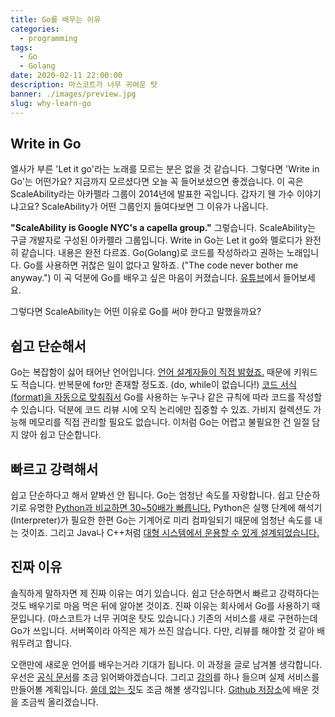 ```yaml
---
title: Go를 배우는 이유
categories:
  - programming
tags:
  - Go
  - Golang
date: 2020-02-11 22:00:00
description: 마스코트가 너무 귀여운 탓
banner: ./images/preview.jpg
slug: why-learn-go
---
```


## Write in Go

엘사가 부른 'Let it go'라는 노래를 모르는 분은 없을 것 같습니다. 그렇다면 'Write in Go'는 어떤가요? 지금까지 모르셨다면 오늘 꼭 들어보셨으면 좋겠습니다. 이 곡은 ScaleAbility라는 아카펠라 그룹이 2014년에 발표한 곡입니다. 갑자기 웬 가수 이야기냐고요? ScaleAbility가 어떤 그룹인지 들여다보면 그 이유가 나옵니다.

**"ScaleAbility is Google NYC's a capella group."** 그렇습니다. ScaleAbility는 구글 개발자로 구성된 아카펠라 그룹입니다. Write in Go는 Let it go와 멜로디가 완전히 같습니다. 내용은 완전 다르죠. Go(Golang)로 코드를 작성하라고 권하는 노래입니다. Go를 사용하면 귀찮은 일이 없다고 말하죠. ("The code never bother me anyway.") 이 곡 덕분에 Go를 배우고 싶은 마음이 커졌습니다. [유튜브](https://www.youtube.com/watch?v=LJvEIjRBSDA)에서 들어보세요.

그렇다면 ScaleAbility는 어떤 이유로 Go를 써야 한다고 말했을까요?

## 쉽고 단순해서

Go는 복잡함이 싫어 태어난 언어입니다. [언어 설계자들이 직접 밝혔죠.](https://web.archive.org/web/20140313072938/http://www.drdobbs.com/open-source/interview-with-ken-thompson/229502480) 때문에 키워드도 적습니다. 반복문에 for만 존재할 정도죠. (do, while이 없습니다!) [코드 서식(format)을 자동으로 맞춰줘서](https://golang.org/doc/effective_go.html#formatting) Go를 사용하는 누구나 같은 규칙에 따라 코드를 작성할 수 있습니다. 덕분에 코드 리뷰 시에 오직 논리에만 집중할 수 있죠. 가비지 컬렉션도 가능해 메모리를 직접 관리할 필요도 없습니다. 이처럼 Go는 어렵고 불필요한 건 일절 담지 않아 쉽고 단순합니다.

## 빠르고 강력해서

쉽고 단순하다고 해서 얕봐선 안 됩니다. Go는 엄청난 속도를 자랑합니다. 쉽고 단순하기로 유명한 [Python과 비교하면 30~50배가 빠릅니다.](https://www.edureka.co/blog/golang-vs-python/#perf) Python은 실행 단계에 해석기(Interpreter)가 필요한 한편 Go는 기계어로 미리 컴파일되기 때문에 엄청난 속도를 내는 것이죠. 그리고 Java나 C++처럼 [대형 시스템에서 운용할 수 있게 설계되었습니다.](https://youtu.be/7VcArS4Wpqk?t=575)

## 진짜 이유

솔직하게 말하자면 제 진짜 이유는 여기 있습니다. 쉽고 단순하면서 빠르고 강력하다는 것도 배우기로 마음 먹은 뒤에 알아본 것이죠. 진짜 이유는 회사에서 Go를 사용하기 때문입니다. (마스코트가 너무 귀여운 탓도 있습니다.) 기존의 서비스를 새로 구현하는데 Go가 쓰입니다. 서버쪽이라 아직은 제가 쓰진 않습니다. 다만, 리뷰를 해야할 것 같아 배워두려고 합니다.

오랜만에 새로운 언어를 배우는거라 기대가 됩니다. 이 과정을 글로 남겨볼 생각합니다. 우선은 [공식 문서](https://golang.org/doc/)를 조금 읽어봐야겠습니다. 그리고 [강의](https://academy.nomadcoders.co/p/go-for-beginners)를 하나 들으며 실제 서비스를 만들어볼 계획입니다. [쓸데 없는 짓](https://github.com/golang/go/wiki/WebAssembly)도 조금 해볼 생각입니다. [Github 저장소](https://github.com/joeunha/write-in-go)에 배운 것을 조금씩 올리겠습니다.
